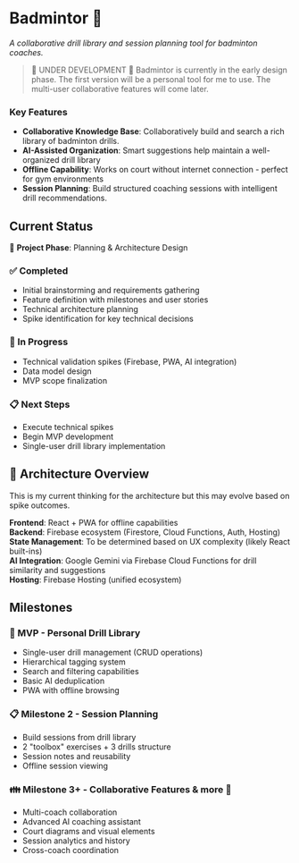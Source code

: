 # Badmintor 🏸

_A collaborative drill library and session planning tool for badminton coaches._

> :construction: UNDER DEVELOPMENT :construction:
> Badmintor is currently in the early design phase. The first version will be a personal tool for me to use. The multi-user collaborative features will come later.

### Key Features

- **Collaborative Knowledge Base**: Collaboratively build and search a rich library of badminton drills.
- **AI-Assisted Organization**: Smart suggestions help maintain a well-organized drill library
- **Offline Capability**: Works on court without internet connection - perfect for gym environments
- **Session Planning**: Build structured coaching sessions with intelligent drill recommendations.

## Current Status

🚧 **Project Phase**: Planning & Architecture Design

### ✅ Completed

- Initial brainstorming and requirements gathering
- Feature definition with milestones and user stories
- Technical architecture planning
- Spike identification for key technical decisions

### 🔄 In Progress

- Technical validation spikes (Firebase, PWA, AI integration)
- Data model design
- MVP scope finalization

### 📋 Next Steps

- Execute technical spikes
- Begin MVP development
- Single-user drill library implementation

## :construction: Architecture Overview

This is my current thinking for the architecture but this may evolve based on spike outcomes.

**Frontend**: React + PWA for offline capabilities  
**Backend**: Firebase ecosystem (Firestore, Cloud Functions, Auth, Hosting)  
**State Management**: To be determined based on UX complexity (likely React built-ins)  
**AI Integration**: Google Gemini via Firebase Cloud Functions for drill similarity and suggestions  
**Hosting**: Firebase Hosting (unified ecosystem)

## Milestones

### 🎯 MVP - Personal Drill Library

- Single-user drill management (CRUD operations)
- Hierarchical tagging system
- Search and filtering capabilities
- Basic AI deduplication
- PWA with offline browsing

### 📋 Milestone 2 - Session Planning

- Build sessions from drill library
- 2 "toolbox" exercises + 3 drills structure
- Session notes and reusability
- Offline session viewing

### :family: Milestone 3+ - Collaborative Features & more :robot:

- Multi-coach collaboration
- Advanced AI coaching assistant
- Court diagrams and visual elements
- Session analytics and history
- Cross-coach coordination
